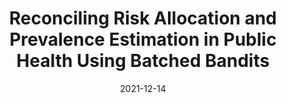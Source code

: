 ---
layout: default 
title: Reconciling Risk Allocation and Prevalence Estimation in Public Health Using Batched Bandits
authors: Ben Chugg and Daniel E. Ho
publication: NeurIPS ML for Public Health
highlight: Oral 
year: 2021
date: "2021-12-14"
link: https://arxiv.org/pdf/2110.13306.pdf
code: https://github.com/reglab/mab-infectious-disease
category: Application
show: False
---